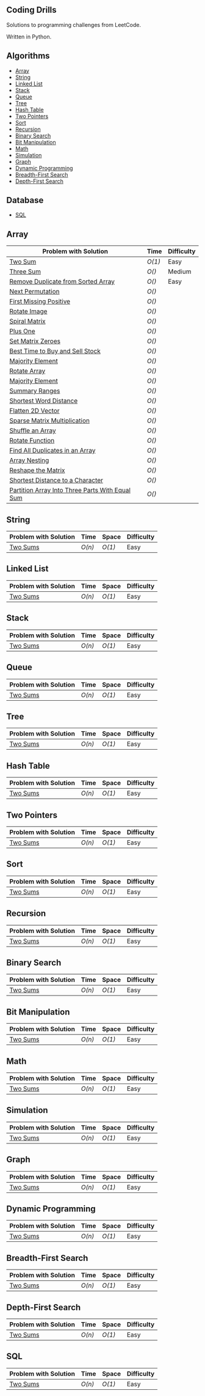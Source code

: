 ## Coding Drills
Solutions to programming challenges from LeetCode.

Written in Python.

Algorithms
--------------
- [Array](https://github.com/enigdata/coding-drills#Array)
- [String](https://github.com/enigdata/coding-drills#String)
- [Linked List](https://github.com/enigdata/coding-drills#Linked-list)
- [Stack](https://github.com/enigdata/coding-drills#stack)
- [Queue](https://github.com/enigdata/coding-drills#queue)
- [Tree](https://github.com/enigdata/coding-drills#tree)
- [Hash Table](https://github.com/enigdata/coding-drills#hash-table)
- [Two Pointers](https://github.com/enigdata/coding-drills#two-pointers)
- [Sort](https://github.com/enigdata/coding-drills#sort)
- [Recursion](https://github.com/enigdata/coding-drills#recursion)
- [Binary Search](https://github.com/enigdata/coding-drills#binary-search)
- [Bit Manipulation](https://github.com/enigdata/coding-drills#bit-manipulation)
- [Math](https://github.com/enigdata/coding-drills#math)
- [Simulation](https://github.com/enigdata/coding-drills#simulation)
- [Graph](https://github.com/enigdata/coding-drills#graph)
- [Dynamic Programming](https://github.com/enigdata/coding-drills#dynamic-programming)
- [Breadth-First Search](https://github.com/enigdata/coding-drills#breadth-first-search)
- [Depth-First Search](https://github.com/enigdata/coding-drills#depth-first-search)

Database
--------------
- [SQL](https://github.com/enigdata/coding-drills#sql)

## Array
|  Problem with Solution       |  Time           | Difficulty    |  
| --------------- | --------------- | ------------- |
| [Two Sum](https://github.com/enigdata/coding-drills/blob/master/Array/two_sum.py) | _O(1)_       | Easy         |||
| [Three Sum]() | _O()_       | Medium         |||
| [Remove Duplicate from Sorted Array]() | _O()_       | Easy      |||
| [Next Permutation]() | _O()_       |          |||
| [First Missing Positive]() | _O()_       |          |||
| [Rotate Image]() | _O()_       |          |||
| [Spiral Matrix]() | _O()_       |          |||
| [Plus One]() | _O()_       |          |||
| [Set Matrix Zeroes]() | _O()_       |          |||
| [Best Time to Buy and Sell Stock]() | _O()_       |          |||
| [Majority Element]() | _O()_       |          |||
| [Rotate Array]() | _O()_       |          |||
| [Majority Element]() | _O()_       |          |||
| [Summary Ranges]() | _O()_       |          |||
| [Shortest Word Distance]() | _O()_       |          |||
| [Flatten 2D Vector]() | _O()_       |          |||
| [Sparse Matrix Multiplication]() | _O()_       |          |||
| [Shuffle an Array]() | _O()_       |          |||
| [Rotate Function]() | _O()_       |          |||
| [Find All Duplicates in an Array]() | _O()_       |          |||
| [Array Nesting]() | _O()_       |          |||
| [Reshape the Matrix]() | _O()_       |          |||
| [Shortest Distance to a Character]() | _O()_       |          |||
| [Partition Array Into Three Parts With Equal Sum]() | _O()_       |          |||


## String
|  Problem with Solution       |  Time           | Space           | Difficulty    |  
| --------------- | --------------- | --------------- | ------------- |
| [Two Sums]() | _O(n)_       | _O(1)_          | Easy         |||

## Linked List
|  Problem with Solution       |  Time           | Space           | Difficulty    |  
| --------------- | --------------- | --------------- | ------------- |
| [Two Sums]() | _O(n)_       | _O(1)_          | Easy         |||

## Stack
|  Problem with Solution       |  Time           | Space           | Difficulty    |  
| --------------- | --------------- | --------------- | ------------- |
| [Two Sums]() | _O(n)_       | _O(1)_          | Easy         |||

## Queue
|  Problem with Solution       |  Time           | Space           | Difficulty    |  
| --------------- | --------------- | --------------- | ------------- |
| [Two Sums]() | _O(n)_       | _O(1)_          | Easy         |||

## Tree
|  Problem with Solution       |  Time           | Space           | Difficulty    |  
| --------------- | --------------- | --------------- | ------------- |
| [Two Sums]() | _O(n)_       | _O(1)_          | Easy         |||

## Hash Table
|  Problem with Solution       |  Time           | Space           | Difficulty    |  
| --------------- | --------------- | --------------- | ------------- |
| [Two Sums]() | _O(n)_       | _O(1)_          | Easy         |||

## Two Pointers
|  Problem with Solution       |  Time           | Space           | Difficulty    |  
| --------------- | --------------- | --------------- | ------------- |
| [Two Sums]() | _O(n)_       | _O(1)_          | Easy         |||

## Sort
|  Problem with Solution       |  Time           | Space           | Difficulty    |  
| --------------- | --------------- | --------------- | ------------- |
| [Two Sums]() | _O(n)_       | _O(1)_          | Easy         |||

## Recursion
|  Problem with Solution       |  Time           | Space           | Difficulty    |  
| --------------- | --------------- | --------------- | ------------- |
| [Two Sums]() | _O(n)_       | _O(1)_          | Easy         |||

## Binary Search
|  Problem with Solution       |  Time           | Space           | Difficulty    |  
| --------------- | --------------- | --------------- | ------------- |
| [Two Sums]() | _O(n)_       | _O(1)_          | Easy         |||

## Bit Manipulation
|  Problem with Solution       |  Time           | Space           | Difficulty    |  
| --------------- | --------------- | --------------- | ------------- |
| [Two Sums]() | _O(n)_       | _O(1)_          | Easy         |||

## Math
|  Problem with Solution       |  Time           | Space           | Difficulty    |  
| --------------- | --------------- | --------------- | ------------- |
| [Two Sums]() | _O(n)_       | _O(1)_          | Easy         |||

## Simulation
|  Problem with Solution       |  Time           | Space           | Difficulty    |  
| --------------- | --------------- | --------------- | ------------- |
| [Two Sums]() | _O(n)_       | _O(1)_          | Easy         |||

## Graph
|  Problem with Solution       |  Time           | Space           | Difficulty    |  
| --------------- | --------------- | --------------- | ------------- |
| [Two Sums]() | _O(n)_       | _O(1)_          | Easy         |||

## Dynamic Programming
|  Problem with Solution       |  Time           | Space           | Difficulty    |  
| --------------- | --------------- | --------------- | ------------- |
| [Two Sums]() | _O(n)_       | _O(1)_          | Easy         |||

## Breadth-First Search
|  Problem with Solution       |  Time           | Space           | Difficulty    |  
| --------------- | --------------- | --------------- | ------------- |
| [Two Sums]() | _O(n)_       | _O(1)_          | Easy         |||

## Depth-First Search
|  Problem with Solution       |  Time           | Space           | Difficulty    |  
| --------------- | --------------- | --------------- | ------------- |
| [Two Sums]() | _O(n)_       | _O(1)_          | Easy         |||

## SQL
|  Problem with Solution       |  Time           | Space           | Difficulty    |  
| --------------- | --------------- | --------------- | ------------- |
| [Two Sums]() | _O(n)_       | _O(1)_          | Easy         |||
